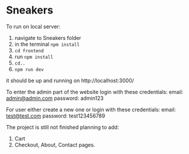 # Sneakers

To run on local server:

1) navigate to Sneakers folder
2) in the terminal `npm install`
3) `cd frontend`
4) run `npm install`
5) `cd..`
6) `npm run dev`

it should be up and running on http://localhost:3000/

To enter the admin part of the website login with these credentials:
email: admin@admin.com 
password: admin123

For user either create a new one or login with these credentials:
email: test@test.com 
password: test123456789

The project is still not finished planning to add:
1) Cart
2) Checkout, About, Contact pages.

